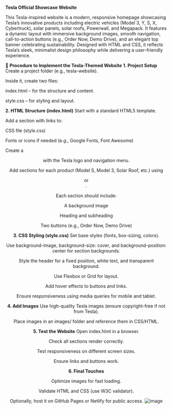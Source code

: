 **Tesla Official Showcase Website**

This Tesla-inspired website is a modern, responsive homepage showcasing Tesla’s innovative products including electric vehicles (Model 3, Y, S, X, Cybertruck),
solar panels, solar roofs, Powerwall, and Megapack. It features a dynamic layout with immersive background images, smooth navigation, call-to-action buttons
(e.g., Order Now, Demo Drive), and an elegant top banner celebrating sustainability. Designed with HTML and CSS, it reflects Tesla’s sleek, minimalist design philosophy while delivering a user-friendly experience.

🚀 **Procedure to Implement the Tesla-Themed Website**
**1. Project Setup**
Create a project folder (e.g., tesla-website).

Inside it, create two files:

index.html – for the structure and content.

style.css – for styling and layout.

**2. HTML Structure (index.html)**
Start with a standard HTML5 template.

Add a <head> section with links to:

CSS file (style.css)

Fonts or icons if needed (e.g., Google Fonts, Font Awesome)

Create a <header> with the Tesla logo and navigation menu.

Add sections for each product (Model S, Model 3, Solar Roof, etc.) using <section> or <div>.

Each section should include:

A background image

Heading and subheading

Two buttons (e.g., Order Now, Demo Drive)

**3. CSS Styling (style.css)**
Set base styles (fonts, box-sizing, colors).

Use background-image, background-size: cover, and background-position: center for section backgrounds.

Style the header for a fixed position, white text, and transparent background.

Use Flexbox or Grid for layout.

Add hover effects to buttons and links.

Ensure responsiveness using media queries for mobile and tablet.

**4. Add Images**
Use high-quality Tesla images (ensure copyright-free if not from Tesla).

Place images in an images/ folder and reference them in CSS/HTML.

**5. Test the Website**
Open index.html in a browser.

Check all sections render correctly.

Test responsiveness on different screen sizes.

Ensure links and buttons work.

**6. Final Touches**


Optimize images for fast loading.

Validate HTML and CSS (use W3C validator).

Optionally, host it on GitHub Pages or Netlify for public access.
![image](https://github.com/user-attachments/assets/417835c2-8c99-4707-addd-ce26bea1ce17)

